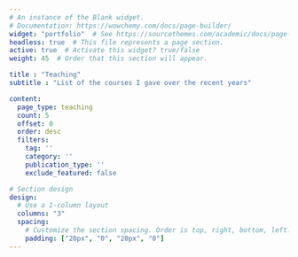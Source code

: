 ```yaml
---
# An instance of the Blank widget.
# Documentation: https://wowchemy.com/docs/page-builder/
widget: "portfolio"  # See https://sourcethemes.com/academic/docs/page-builder/
headless: true  # This file represents a page section.
active: true  # Activate this widget? true/false
weight: 45  # Order that this section will appear.

title : "Teaching"
subtitle : "List of the courses I gave over the recent years"

content:
  page_type: teaching
  count: 5
  offset: 0
  order: desc
  filters:
    tag: ''
    category: ''
    publication_type: ''
    exclude_featured: false

# Section design
design:
  # Use a 1-column layout
  columns: "3"
  spacing:
    # Customize the section spacing. Order is top, right, bottom, left.
    padding: ["20px", "0", "20px", "0"]
---
```


<!------------
Welcome to the **personal demo** of Academic. Other demos available include:

- [**Project Demo** (Academic's actual site)](https://sourcethemes.com/academic/)

**Over 100,000 [Amazing Websites](https://sourcethemes.com/academic/#expo) have Already Been Built with Academic**

**[Join](https://sourcethemes.com/academic/docs/install/) the Most Empowered Hugo Community**

{{% callout note %}}
This homepage section is an example of adding [elements](https://sourcethemes.com/academic/docs/writing-markdown-latex/) to the [*Blank* widget](https://sourcethemes.com/academic/docs/widgets/).

Backgrounds can be applied to any section. Here, the *background* option is set give an *image parallax* effect.
{{% /callout %}}
---------------->
